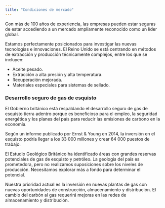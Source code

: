 ```yaml
---
title: "Condiciones de mercado"
---
```

Con más de 100 años de experiencia, las empresas pueden estar seguras de estar accediendo a un mercado ampliamente reconocido como un líder global.

Estamos perfectamente posicionados para investigar las nuevas tecnologías e innovaciones. El Reino Unido se está centrando en métodos de extracción y producción técnicamente complejos, entre los que se incluyen:

- Aceite pesado.
- Extracción a alta presión y alta temperatura.
- Recuperación mejorada.
- Materiales especiales para sistemas de sellado.

### Desarrollo seguro de gas de esquisto

El Gobierno británico está respaldando el desarrollo seguro de gas de esquisto tierra adentro porque es beneficioso para el empleo, la seguridad energética y los planes del país para reducir las emisiones de carbono en la economía. 

Según un informe publicado por Ernst & Young en 2014, la inversión en el esquisto podría llegar a los 33 000 millones y crear 64 000 puestos de trabajo.

El Estudio Geológico Británico ha identificado áreas con grandes reservas potenciales de gas de esquisto y petróleo. La geología del país es prometedora, pero no realizamos suposiciones sobre los niveles de producción. Necesitamos explorar más a fondo para determinar el potencial.
 
Nuestra prioridad actual es la inversión en nuevas plantas de gas con nuevas oportunidades de construcción, almacenamiento y distribución. El cambio del carbón al gas requerirá mejoras en las redes de almacenamiento y distribución.
